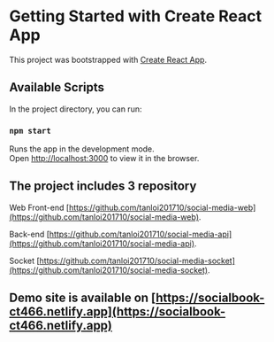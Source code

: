 # Getting Started with Create React App

This project was bootstrapped with [Create React App](https://github.com/facebook/create-react-app).

## Available Scripts

In the project directory, you can run:

### `npm start`

Runs the app in the development mode.\
Open [http://localhost:3000](http://localhost:3000) to view it in the browser.

## The project includes 3 repository
Web Front-end [https://github.com/tanloi201710/social-media-web](https://github.com/tanloi201710/social-media-web).

Back-end [https://github.com/tanloi201710/social-media-api](https://github.com/tanloi201710/social-media-api).

Socket [https://github.com/tanloi201710/social-media-socket](https://github.com/tanloi201710/social-media-socket).

## Demo site is available on [https://socialbook-ct466.netlify.app](https://socialbook-ct466.netlify.app)
